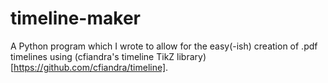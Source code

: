 # timeline-maker
A Python program which I wrote to allow for the easy(-ish) creation of .pdf timelines using (cfiandra's timeline TikZ library)[https://github.com/cfiandra/timeline].
